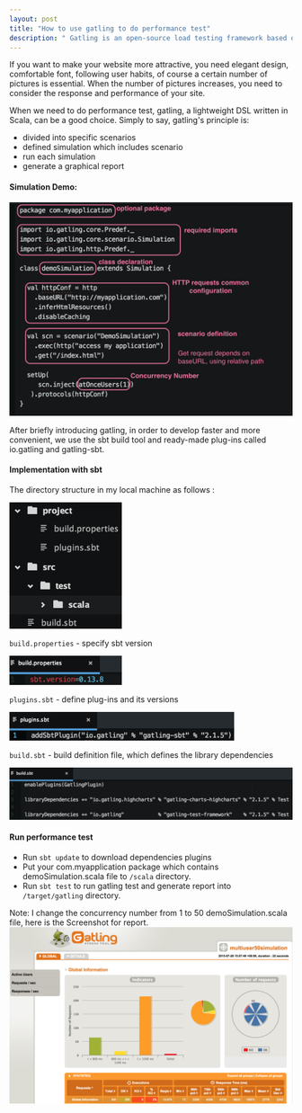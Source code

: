 ```yaml
---
layout: post
title: "How to use gatling to do performance test"
description: " Gatling is an open-source load testing framework based on Scala, Akka and Netty"
---
```


If you want to make your website more attractive, you need elegant design, comfortable font, following user habits, of course a certain number of pictures is essential. When the number of pictures increases, you need to consider the response and performance of your site.

When we need to do performance test, gatling, a lightweight DSL written in Scala, can be a good choice. Simply to say, gatling's principle is:

- divided into specific scenarios
- defined simulation which includes scenario
- run each simulation
- generate a graphical report

#### Simulation Demo:
<img src="/asset/images/simulation-demo.png" width="550px" alt="Simulation Demo"/>

After briefly introducing gatling, in order to develop faster and more convenient, we use the sbt build tool and ready-made plug-ins called io.gatling and gatling-sbt.

#### Implementation with sbt
The directory structure in my local machine as follows :

<img src="/asset/images/directory-structure.png" width="200px" alt="Directory Structure"/>

`build.properties` -  specify sbt version

 <img src="/asset/images/build-properties.png" width="200px" alt="build.properties"/>

`plugins.sbt` - define plug-ins and its versions

 <img src="/asset/images/plugins-sbt.png" width="400px" alt="plugins.sbt"/>

`build.sbt` -  build definition file, which defines the library dependencies

 <img src="/asset/images/build-sbt.png" width="800px" alt="build.sbt"/>

#### Run performance test

-  Run `sbt update` to download dependencies plugins
-  Put your com.myapplication package which contains demoSimulation.scala file to `/scala` directory.
-  Run `sbt test` to run gatling test and generate report into `/target/gatling` directory.

Note: I change the concurrency number from 1 to 50 demoSimulation.scala file, here is the Screenshot for report.
<img src="/asset/images/gatling-report.png" width="800px" alt="build.sbt"/>
